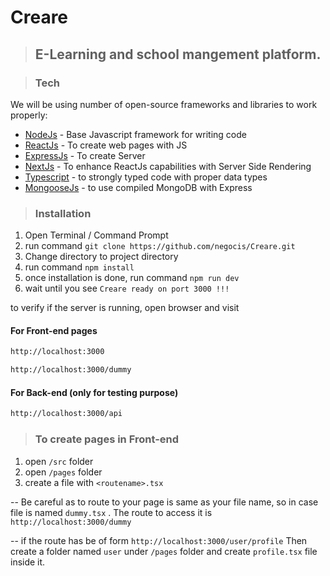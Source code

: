 # Creare
>## E-Learning and school mangement platform.

>### Tech
We will be using number of open-source frameworks and libraries to work properly:
- [NodeJs] - Base Javascript framework for writing code
- [ReactJs] - To create web pages with JS
- [ExpressJs] - To create Server
- [NextJs] - To enhance ReactJs capabilities with Server Side Rendering
- [Typescript] - to strongly typed code with proper data types
- [MongooseJs] - to use compiled MongoDB with Express

>### Installation

1. Open Terminal / Command Prompt
2. run command ```git clone https://github.com/negocis/Creare.git```
3. Change directory to project directory
4. run command ```npm install ```
5. once installation is done, run command ```npm run dev```
5. wait until you see ```Creare ready on port 3000 !!!```

to verify if the server is running, open browser and visit
####  For Front-end pages 

```sh
http://localhost:3000 
```
```sh
http://localhost:3000/dummy
```
#### For Back-end (only for testing purpose)
```sh
http://localhost:3000/api
```

>### To create pages in Front-end

1. open ```/src``` folder
2. open ```/pages``` folder
3. create a file with ```<routename>.tsx```

-- Be careful as to route to your page is same as your file name, 
so in case file is named ```dummy.tsx``` . The route to access it is ```http://localhost:3000/dummy``` 

--  if the route has be of form ```http://localhost:3000/user/profile```
Then create a folder named ```user``` under ```/pages``` folder and create ```profile.tsx``` file inside it.

[NodeJs]:<https://nodejs.org/en/>
[ReactJs]:<https://reactjs.org/>
[ExpressJs]:<https://expressjs.com/> 
[NextJs]:<https://nextjs.org/>
[Typescript]:<https://www.typescriptlang.org/>
[MongooseJs]:<https://mongoosejs.com/>

